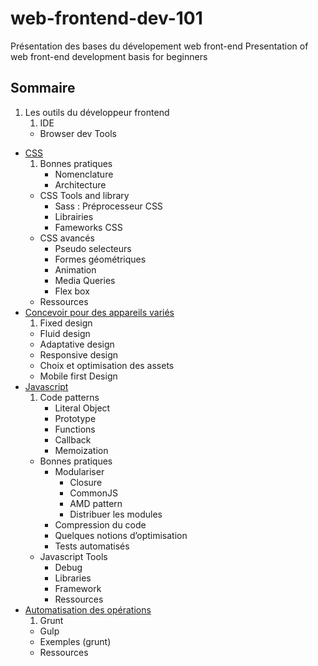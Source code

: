 # web-frontend-dev-101

Présentation des bases du dévelopement web front-end
Presentation of web front-end development basis for beginners

## Sommaire
1. Les outils du développeur frontend
	1. IDE
	* Browser dev Tools
* [CSS](./doc/CSS.md)
	1. Bonnes pratiques
		* Nomenclature
		* Architecture 
	* CSS Tools and library
		* Sass : Préprocesseur CSS
		* Librairies
		* Fameworks CSS
	* CSS avancés
		* Pseudo selecteurs
		* Formes géométriques
		* Animation
		* Media Queries
		* Flex box
	* Ressources
* [Concevoir pour des appareils variés](./doc/multi-support.md)
	1. Fixed design
	* Fluid design
	* Adaptative design
	* Responsive design
	* Choix et optimisation des assets
	* Mobile first Design
* [Javascript](./doc/Javascript.md)
	1. Code patterns
		* Literal Object
		* Prototype
		* Functions
		* Callback
		* Memoization
	* Bonnes pratiques
		* Modulariser
			* Closure
			* CommonJS
			* AMD pattern
			* Distribuer les modules 
		* Compression du code
		* Quelques notions d’optimisation
		* Tests automatisés
	* Javascript Tools
		* Debug
		* Libraries
		* Framework
		* Ressources
* [Automatisation des opérations](./doc/Automatisation.md)
	1. Grunt
	* Gulp
	* Exemples (grunt)
	* Ressources





